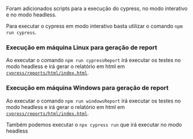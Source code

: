 
Foram adicionados scripts para a execução do cypress, no modo interativo e no modo headless.

Para executar o cypress em modo interativo basta utilizar o comando `npm run cypress`.

### Execução em máquina Linux para geração de report
Ao executar o comando `npm run cypressReport`  irá executar os testes no modo headless e irá gerar o relatório em html em [`cypress/reports/html/index.html`](cypress/reports/html/index.html).

### Execução em máquina Windows para geração de report
Ao executar o comando `npm run windowsReport`  irá executar os testes no modo headless e irá gerar o relatório em html em [`cypress/reports/html/index.html`](cypress/reports/html/index.html).

Também podemos executar o `npx cypress run` que irá executar no modo headless